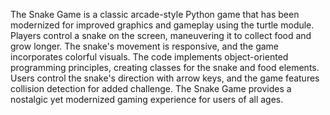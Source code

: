The Snake Game is a classic arcade-style Python game that has been modernized for improved graphics and gameplay using the turtle module. 
Players control a snake on the screen, maneuvering it to collect food and grow longer. The snake's movement is responsive, and the game incorporates colorful visuals. 
The code implements object-oriented programming principles, creating classes for the snake and food elements. 
Users control the snake's direction with arrow keys, and the game features collision detection for added challenge.
The Snake Game provides a nostalgic yet modernized gaming experience for users of all ages.

